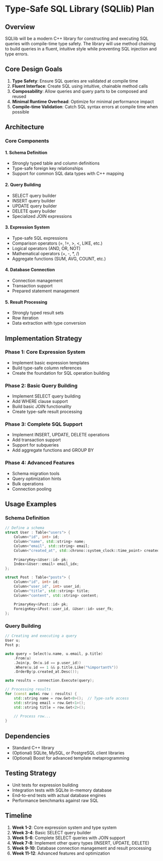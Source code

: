 # Type-Safe SQL Library (SQLlib) Plan

## Overview
SQLlib will be a modern C++ library for constructing and executing SQL queries with compile-time type safety. The library will use method chaining to build queries in a fluent, intuitive style while preventing SQL injection and type errors.

## Core Design Goals
1. **Type Safety**: Ensure SQL queries are validated at compile time
2. **Fluent Interface**: Create SQL using intuitive, chainable method calls
3. **Composability**: Allow queries and query parts to be composed and reused
4. **Minimal Runtime Overhead**: Optimize for minimal performance impact
5. **Compile-time Validation**: Catch SQL syntax errors at compile time when possible

## Architecture

### Core Components

#### 1. Schema Definition
- Strongly typed table and column definitions
- Type-safe foreign key relationships
- Support for common SQL data types with C++ mapping

#### 2. Query Building
- SELECT query builder
- INSERT query builder
- UPDATE query builder
- DELETE query builder
- Specialized JOIN expressions

#### 3. Expression System
- Type-safe SQL expressions
- Comparison operators (=, !=, >, <, LIKE, etc.)
- Logical operators (AND, OR, NOT)
- Mathematical operators (+, -, *, /)
- Aggregate functions (SUM, AVG, COUNT, etc.)

#### 4. Database Connection
- Connection management
- Transaction support
- Prepared statement management

#### 5. Result Processing
- Strongly typed result sets
- Row iteration
- Data extraction with type conversion

## Implementation Strategy

### Phase 1: Core Expression System
- Implement basic expression templates
- Build type-safe column references
- Create the foundation for SQL operation building

### Phase 2: Basic Query Building
- Implement SELECT query building
- Add WHERE clause support
- Build basic JOIN functionality
- Create type-safe result processing

### Phase 3: Complete SQL Support
- Implement INSERT, UPDATE, DELETE operations
- Add transaction support
- Support for subqueries
- Add aggregate functions and GROUP BY

### Phase 4: Advanced Features
- Schema migration tools
- Query optimization hints
- Bulk operations
- Connection pooling

## Usage Examples

### Schema Definition
```cpp
// Define a schema
struct User : Table<"users"> {
    Column<"id", int> id;
    Column<"name", std::string> name;
    Column<"email", std::string> email;
    Column<"created_at", std::chrono::system_clock::time_point> created_at;
    
    PrimaryKey<&User::id> pk;
    Index<&User::email> email_idx;
};

struct Post : Table<"posts"> {
    Column<"id", int> id;
    Column<"user_id", int> user_id;
    Column<"title", std::string> title;
    Column<"content", std::string> content;
    
    PrimaryKey<&Post::id> pk;
    ForeignKey<&Post::user_id, &User::id> user_fk;
};
```

### Query Building
```cpp
// Creating and executing a query
User u;
Post p;

auto query = Select(u.name, u.email, p.title)
    .From(u)
    .Join(p, On(u.id == p.user_id))
    .Where(u.id == 1 && p.title.Like("%important%"))
    .OrderBy(p.created_at.Desc());

auto results = connection.Execute(query);

// Processing results
for (const auto& row : results) {
    std::string name = row.Get<0>();  // Type-safe access
    std::string email = row.Get<1>();
    std::string title = row.Get<2>();
    
    // Process row...
}
```

## Dependencies
- Standard C++ library
- (Optional) SQLite, MySQL, or PostgreSQL client libraries
- (Optional) Boost for advanced template metaprogramming

## Testing Strategy
- Unit tests for expression building
- Integration tests with SQLite in-memory database
- End-to-end tests with actual database engines
- Performance benchmarks against raw SQL

## Timeline
1. **Week 1-2**: Core expression system and type system
2. **Week 3-4**: Basic SELECT query builder
3. **Week 5-6**: Complete SELECT queries with JOIN support
4. **Week 7-8**: Implement other query types (INSERT, UPDATE, DELETE)
5. **Week 9-10**: Database connection management and result processing
6. **Week 11-12**: Advanced features and optimization
